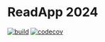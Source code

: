 # ReadApp 2024

[![build](https://github.com/algo2-unsam/tp-readapp-2024-grupo-12/actions/workflows/algo2.build.yml/badge.svg?branch=main)](https://github.com/algo2-unsam/tp-readapp-2024-grupo-12/actions/workflows/algo2.build.yml)
[![codecov](https://codecov.io/github/algo2-unsam/tp-readapp-2024-grupo-12/graph/badge.svg?token=ooQwSHlZMS)](https://codecov.io/github/algo2-unsam/tp-readapp-2024-grupo-12)
